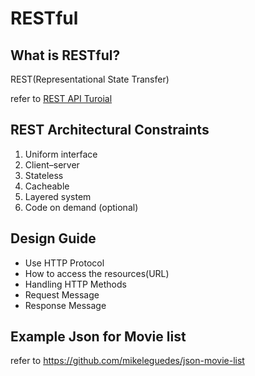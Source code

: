 # RESTful
## What is RESTful?
REST(Representational State Transfer)

refer to [REST API Turoial](https://restfulapi.net/)
## REST Architectural Constraints
1. Uniform interface
2. Client–server
3. Stateless
4. Cacheable
5. Layered system
6. Code on demand (optional)

## Design Guide
- Use HTTP Protocol
- How to access the resources(URL)
- Handling HTTP Methods
- Request Message
- Response Message

## Example Json for Movie list

refer to https://github.com/mikeleguedes/json-movie-list


